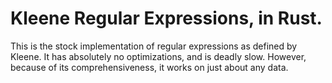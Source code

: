 # Kleene Regular Expressions, in Rust.

This is the stock implementation of regular expressions as defined by
Kleene. It has absolutely no optimizations, and is deadly slow. However,
because of its comprehensiveness, it works on just about any data.
